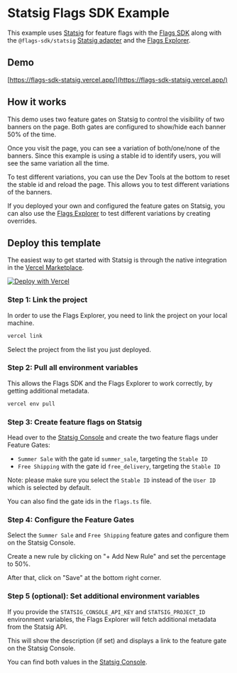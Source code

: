 # Statsig Flags SDK Example

This example uses [Statsig](https://vercel.com/marketplace/statsig) for feature flags with the [Flags SDK](https://flags-sdk.dev) along with the `@flags-sdk/statsig` [Statsig adapter](https://flags-sdk.dev/docs/api-reference/adapters/statsig) and the [Flags Explorer](https://vercel.com/docs/workflow-collaboration/feature-flags/using-vercel-toolbar).

## Demo

[https://flags-sdk-statsig.vercel.app/](https://flags-sdk-statsig.vercel.app/)

## How it works

This demo uses two feature gates on Statsig to control the visibility of two banners on the page.
Both gates are configured to show/hide each banner 50% of the time.

Once you visit the page, you can see a variation of both/one/none of the banners.
Since this example is using a stable id to identify users, you will see the same variation all the time.

To test different variations, you can use the Dev Tools at the bottom to reset the stable id and reload the page.
This allows you to test different variations of the banners.

If you deployed your own and configured the feature gates on Statsig, you can also use the [Flags Explorer](https://vercel.com/docs/workflow-collaboration/feature-flags/using-vercel-toolbar) to test different variations by creating overrides.

## Deploy this template

The easiest way to get started with Statsig is through the native integration in the [Vercel Marketplace](https://vercel.com/marketplace/statsig).

[![Deploy with Vercel](https://vercel.com/button)](https://vercel.com/new/clone?repository-url=https%3A%2F%2Fgithub.com%2Fvercel%2Fexamples%2Ftree%2Fmain%2Fflags-sdk%2Fexperimentation-statsig&env=FLAGS_SECRET&envDescription=The+FLAGS_SECRET+will+be+used+by+the+Flags+Explorer+to+securely+overwrite+feature+flags.+Must+be+32+random+bytes%2C+base64-encoded.+Use+the+generated+value+or+set+your+own.&envLink=https%3A%2F%2Fvercel.com%2Fdocs%2Fworkflow-collaboration%2Ffeature-flags%2Fsupporting-feature-flags%23flags_secret-environment-variable&project-name=statsig-flags-sdk-example&repository-name=statsig-flags-sdk-example&products=%5B%7B%22integrationSlug%22%3A%22statsig%22%2C%22productSlug%22%3A%22statsig%22%2C%22type%22%3A%22integration%22%2C%22protocol%22%3A%22experimentation%22%7D%5D)

### Step 1: Link the project

In order to use the Flags Explorer, you need to link the project on your local machine.

```bash
vercel link
```

Select the project from the list you just deployed.

### Step 2: Pull all environment variables

This allows the Flags SDK and the Flags Explorer to work correctly, by getting additional metadata.

```bash
vercel env pull
```

### Step 3: Create feature flags on Statsig

Head over to the [Statsig Console](console.statsig.com) and create the two feature flags under Feature Gates:

- `Summer Sale` with the gate id `summer_sale`, targeting the `Stable ID`
- `Free Shipping` with the gate id `free_delivery`, targeting the `Stable ID`

Note: please make sure you select the `Stable ID` instead of the `User ID` which is selected by default.

You can also find the gate ids in the `flags.ts` file.

### Step 4: Configure the Feature Gates

Select the `Summer Sale` and `Free Shipping` feature gates and configure them on the Statsig Console.

Create a new rule by clicking on "+ Add New Rule" and set the percentage to 50%.

After that, click on "Save" at the bottom right corner.

### Step 5 (optional): Set additional environment variables

If you provide the `STATSIG_CONSOLE_API_KEY` and `STATSIG_PROJECT_ID` environment variables, the Flags Explorer will fetch additional metadata from the Statsig API.

This will show the description (if set) and displays a link to the feature gate on the Statsig Console.

You can find both values in the [Statsig Console](https://console.statsig.com/settings/project).
